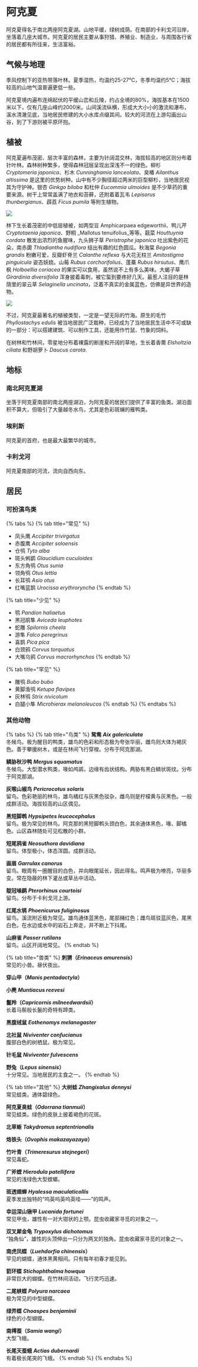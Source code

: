 # 阿克夏

阿克夏得名于南北两座阿克夏湖。山地平缓，绿树成荫。在南部的卡利戈河沿岸，坐落着几座大城市。阿克夏的居民主要从事狩猎、养殖业、制造业，与周围各行省的居民都有所往来，生活富裕。

## 气候与地理

季风控制下的亚热带落叶林。夏季湿热，均温约25-27℃，冬季均温约5℃；海拔较高的山地气温普遍更低一些。

阿克夏境内遍布连绵起伏的平缓山峦和丘陵，约占全境的80%，海拔基本在1500米以下，仅有几座山峰约2000米。山间溪流纵横，形成大大小小的激流和瀑布，溪水清澈见底，当地居民修建的大小水库点缀其间。较大的河流在上游勾画出山谷，到了下游则被平原环抱。

## 植被

阿克夏遍布茂密、层次丰富的森林，主要为针阔混交林，海拔较高的地区则分布着针叶林。森林树种繁多，使得森林冠层呈现出深浅不一的绿色。柳杉 _Cryptomeria japonica_、杉木 _Cunninghamia lanceolata_、臭椿 _Ailanthus altissima_ 是这里的优势树种。山中有不少胸径超过两米的巨型柳杉，当地居民视其为守护神。银杏 _Ginkgo biloba_ 和杜仲 _Eucommia ulmoides_ 是不少草药的重要来源。树干上常常盖满了地衣和苔藓，还附着着瓦韦 _Lepisorus thunbergianus_、薜荔 _Ficus pumila_ 等附生植物。

![](../../.gitbook/assets/liu-shan.jpg)

林下生长着茂密的中低层植被，如两型豆 Amphicarpaea edgeworthii、鸭儿芹 _Cryptotaenia japonica_、野桐 _Mallotus tenuifolius_等等。蕺菜 _Houttuynia cordata_ 散发出浓烈的鱼腥味，九头狮子草 _Peristrophe japonica_ 吐出紫色的花朵，南赤瓟 _Thladiantha nudiflora_ 结出有趣的红色圆瓜。秋海棠 _Begonia grandis_ 粉嫩可爱，反瓣虾脊兰 _Calanthe reflexa_ 与大花无柱兰 _Amitostigma pinguicula_ 姿态妖娆。山莓 _Rubus corchorifolius_、蓬蘽 _Rubus hirsutus_、鹰爪枫 _Holboellia coriacea_ 的果实可以食用，虽然说不上有多么美味。大蝎子草 _Girardinia diversifolia_ 浑身披着毒刺，被它蜇到要疼好几天。最惹人注目的是林荫里的翠云草 _Selaginella uncinata_，泛着不真实的金属蓝色，仿佛是异世界的造物。

![](../../.gitbook/assets/cui-yun-cao-.jpg)

不过，阿克夏最著名的植被类型，一定是一望无际的竹海。原生的毛竹 _Phyllostachys edulis_ 被当地居民广泛栽种，已经成为了当地居民生活中不可或缺的一部分：可以搭建建筑、可以制作工具，还能用作竹鼠、竹象的饲料。

在树林和竹林间，零星地分布着裸露的断崖和开阔的草地，生长着香薷 _Elsholtzia ciliata_ 和野胡萝卜 _Daucus carota_.

## 地标

### 南北阿克夏湖

坐落于阿克夏南部的南北两座湖泊，为阿克夏的居民们提供了丰富的鱼类。湖泊面积不算大，但吸引了大量越冬水鸟，尤其是色彩斑斓的雁鸭类。

### 埃利斯

阿克夏的首府，也是最大最繁华的城市。

### 卡利戈河

阿克夏南部的河流，流向自西向东。

## 居民

### 可扮演鸟类

{% tabs %}
{% tab title="常见" %}
* 凤头鹰 _Accipiter trivirgatus_
* 赤腹鹰 _Accipiter soloensis_
* 仓鸮 _Tyto alba_
* 斑头鸺鹠 _Glaucidium cuculoides_
* 东方角鸮 _Otus sunia_
* 领角鸮 _Otus lettia_
* 长耳鸮 _Asio otus_
* 红嘴蓝鹊 _Urocissa erythroryncha_
{% endtab %}

{% tab title="少见" %}
* 鹗 _Pandion haliaetus_
* 黑冠鹃隼 _Aviceda leuphotes_
* 蛇雕 _Spilornis cheela_
* 游隼 _Falco peregrinus_
* 喜鹊 _Pica pica_
* 白颈鸦 _Corvus torquatus_
* 大嘴乌鸦 _Corvus macrorhynchos_
{% endtab %}

{% tab title="罕见" %}
* 雕鸮 _Bubo bubo_
* 黄脚渔鸮 _Ketupa flavipes_
* 灰林鸮 _Strix nivicolum_
* 白腿小隼 _Microhierax melanoleucos_
{% endtab %}
{% endtabs %}

### 其他动物

{% tabs %}
{% tab title="鸟类" %}
**鸳鸯** _**Aix galericulata**_  
冬候鸟。极为醒目的鸭类，雄鸟的色彩和形态极为夸张华丽，雌鸟则大体为褐灰色。善于攀援树木，或是在林间飞行穿梭。分布于阿克那湖。

**鳞胁秋沙鸭** _**Mergus squamatus**_  
冬候鸟。大型潜水鸭类，喙如鸬鹚，边缘有齿状结构。两胁有黑白鳞状斑纹。分布于阿克那湖。

**灰喉山椒鸟** _**Pericrocotus solaris**_  
留鸟。色彩艳丽的林鸟，雄鸟橘红与灰黑色驳杂，雌鸟则是柠檬黄与灰黑色。一般成群活动。海拔较高的山区偶见。

**黑短脚鹎** _**Hypsipetes leucocephalus**_  
留鸟。极为常见的林鸟。阿克那的黑短脚鹎头颈白色，其余通体黑色，喙、脚橘色。山区森林随处可见松散的小群。

**短尾鸦雀** _**Neosuthora davidiana**_  
留鸟。体型极小，体态浑圆。成群活动。

**画眉** _**Garrulax canorus**_  
留鸟。眼周有一圈醒目的白色，并向眼尾延长，因此得名。鸣声极为嘹亮，华丽多变。常在隐蔽的林下灌丛或草丛中活动。

**靛冠噪鹛** _**Pterorhinus courtoisi**_  
留鸟。分布于卡利戈河上游。

**红尾水鸲** _**Phoenicurus fuliginosus**_  
留鸟。溪流附近极为常见。雄鸟通体蓝黑色，尾部赭红色；雌鸟斑驳蓝灰色，尾黑白色。在水边或水中的岩石上奔走，并不断上下抖尾。

**山麻雀** _**Passer rutilans**_  
留鸟。山区开阔地常见。
{% endtab %}

{% tab title="兽类" %}
**刺猬（**_**Erinaceus amurensis**_**）**  
常见的小兽。昼伏夜出。

**穿山甲（**_**Manis pentadactyla**_**）**

**小麂** _**Muntiacus reevesi**_

**鬣羚（**_**Capricornis milneedwardsii**_**）**  
长着马鬃般长鬣的奇特有蹄类。

**黑腹绒鼠** _**Eothenomys melanogaster**_

**北社鼠** _**Niviventer confucianus**_  
腹部白色的树栖鼠。极为常见。

**针毛鼠** _**Niviventer fulvescens**_

**野兔（**_**Lepus sinensis**_**）**  
十分常见。当地居民的主食之一。
{% endtab %}

{% tab title="其他" %}
**大树蛙** _**Zhangixalus dennysi**_  
常见蛙类。通体碧绿色。

**阿克夏臭蛙（**_**Odorrana tianmuii**_**）**  
常见蛙类。绿色的皮肤上披着褐色的花斑。

**北草蜥** _**Takydromus septentrionalis**_

**烙铁头（**_**Ovophis makazayazaya**_**）**

**竹叶青（**_**Trimeresurus stejnegeri**_**）**  
常见毒蛇。

**广斧螳** _**Hierodula patellifera**_  
常见的浅绿色大型螳螂。

**斑透翅蝉** _**Hyalessa maculaticollis**_  
夏季发出独特的“呜英呜英呜英哇——”的鸣声。

**幸运深山锹甲** _**Lucanida fortunei**_  
常见甲虫，雄性有一对大钳状的上颚。昆虫收藏家寻觅的对象之一。

**双叉犀金龟** _**Trypoxylus dichotomus**_  
“独角仙”，雄性的头顶伸出一只分为两叉的独角。昆虫收藏家寻觅的对象之一。

**南虎凤蝶（**_**Luehdorfia chinensis**_**）**  
罕见的蝴蝶，通体黑黄相间。只有每年初春才能见到。

**箭环蝶** _**Stichophthalma howqua**_  
非常巨大的蝴蝶。在竹林间活动，飞行灵巧迅速。

**二尾蛱蝶** _**Polyura narcaea**_  
极为常见的中型蝴蝶。

**绿弄蝶** _**Choaspes benjaminii**_  
绿色的小型蝴蝶。

**南樗蚕（**_**Samia wangi**_**）**   
大型飞蛾。

**长尾天蚕蛾** _**Actias dubernardi**_  
有着极长尾突的飞蛾。
{% endtab %}
{% endtabs %}

